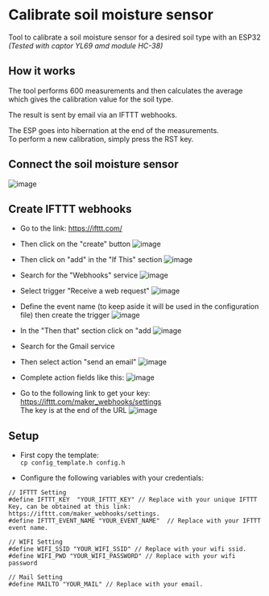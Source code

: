 # Calibrate soil moisture sensor
Tool to calibrate a soil moisture sensor for a desired soil type with an ESP32  
 _(Tested with captor YL69 amd module HC-38)_  

## How it works

The tool performs 600 measurements and then calculates the average which gives the calibration value for the soil type.  

The result is sent by email via an IFTTT webhooks.  

The ESP goes into hibernation at the end of the measurements.  
To perform a new calibration, simply press the RST key.  

## Connect the soil moisture sensor 

![image](static/img/Soil_Moisture_Interfacing_Diagram.png)


## Create IFTTT webhooks

* Go to the link: https://ifttt.com/
* Then click on the "create" button 
![image](static/img/ifttt_create.png)
* Then click on "add" in the "If This" section 
![image](static/img/ifttt_add.png)
* Search for the "Webhooks" service
![image](static/img/ifttt_webhooks.png)
* Select trigger "Receive a web request"
![image](static/img/ifttt_web_request.png) 
* Define the event name (to keep aside it will be used in the configuration file) then create the trigger
![image](static/img/ifttt_event_name.png)
* In the "Then that" section click on "add
![image](static/img/ifttt_then.png)
* Search for the Gmail service
* Then select action "send an email"
![image](static/img/ifttt_mail.png)
* Complete action fields like this:
![image](static/img/ifttt_fields.png)


* Go to the following link to get your key: https://ifttt.com/maker_webhooks/settings   
The key is at the end of the URL
![image](static/img/ifttt_key.png)  

## Setup 


* First copy the template:  
`cp config_template.h config.h`

* Configure the following variables with your credentials:  
```
// IFTTT Setting
#define IFTTT_KEY  "YOUR_IFTTT_KEY" // Replace with your unique IFTTT Key, can be obtained at this link: https://ifttt.com/maker_webhooks/settings.
#define IFTTT_EVENT_NAME "YOUR_EVENT_NAME"  // Replace with your IFTTT event name.

// WIFI Setting
#define WIFI_SSID "YOUR_WIFI_SSID" // Replace with your wifi ssid.
#define WIFI_PWD "YOUR_WIFI_PASSWORD" // Replace with your wifi password

// Mail Setting
#define MAILTO "YOUR_MAIL" // Replace with your email.
```
